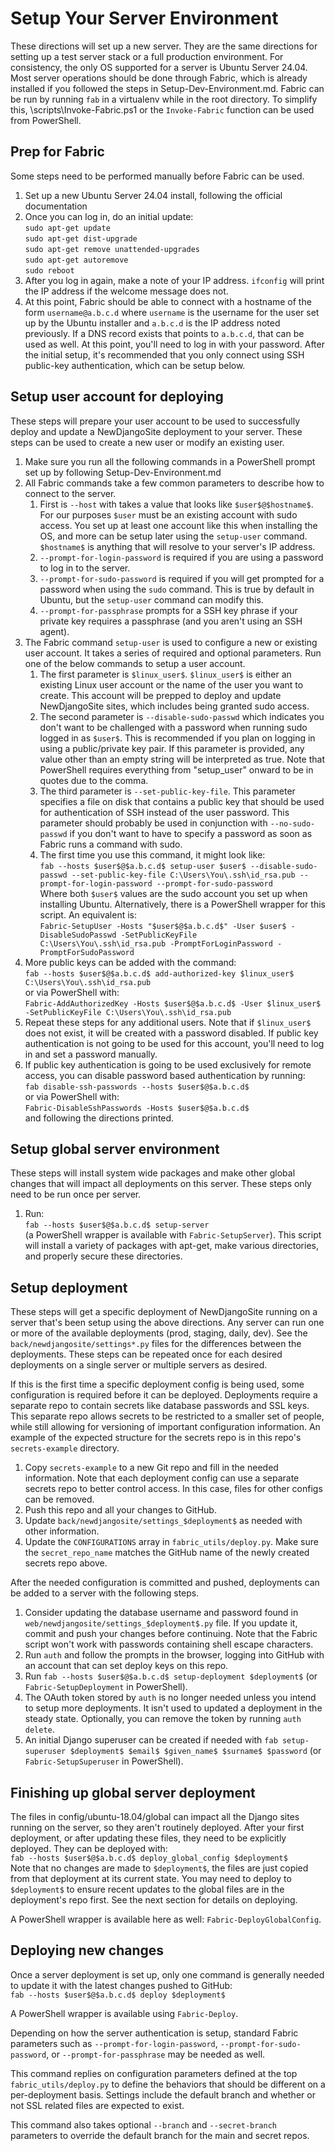 Setup Your Server Environment
=============================

These directions will set up a new server.
They are the same directions for setting up a test server stack or a full production environment.
For consistency, the only OS supported for a server is Ubuntu Server 24.04.
Most server operations should be done through Fabric, which is already installed if you followed the steps in Setup-Dev-Environment.md.
Fabric can be run by running ```fab``` in a virtualenv while in the root directory.
To simplify this, \scripts\Invoke-Fabric.ps1 or the ```Invoke-Fabric``` function can be used from PowerShell.

Prep for Fabric
---------------

Some steps need to be performed manually before Fabric can be used.

1. Set up a new Ubuntu Server 24.04 install, following the official documentation
1. Once you can log in, do an initial update:  
```sudo apt-get update```  
```sudo apt-get dist-upgrade```  
```sudo apt-get remove unattended-upgrades```  
```sudo apt-get autoremove```  
```sudo reboot```
1. After you log in again, make a note of your IP address. ```ifconfig``` will print the IP address if the welcome message does not.
1. At this point, Fabric should be able to connect with a hostname of the form ```username@a.b.c.d``` where ```username``` is the username for the user set up by the Ubuntu installer and ```a.b.c.d``` is the IP address noted previously. If a DNS record exists that points to ```a.b.c.d```, that can be used as well. At this point, you'll need to log in with your password. After the initial setup, it's recommended that you only connect using SSH public-key authentication, which can be setup below.

Setup user account for deploying
------------------------

These steps will prepare your user account to be used to successfully deploy and update a NewDjangoSite deployment to your server. These steps can be used to create a new user or modify an existing user.

1. Make sure you run all the following commands in a PowerShell prompt set up by following Setup-Dev-Environment.md
1. All Fabric commands take a few common parameters to describe how to connect to the server.  
    1. First is `--host` with takes a value that looks like `$user$@$hostname$`. For our purposes `$user` must be an existing account with sudo access. You set up at least one account like this when installing the OS, and more can be setup later using the `setup-user` command. `$hostname$` is anything that will resolve to your server's IP address.
    1. `--prompt-for-login-password` is required if you are using a password to log in to the server.
    1. `--prompt-for-sudo-password` is required if you will get prompted for a password when using the `sudo` command. This is true by default in Ubuntu, but the `setup-user` command can modify this.  
    1. `--prompt-for-passphrase` prompts for a SSH key phrase if your private key requires a passphrase (and you aren't using an SSH agent).
1. The Fabric command ```setup-user``` is used to configure a new or existing user account. It takes a series of required and optional parameters. Run one of the below commands to setup a user account.  
    1. The first parameter is ```$linux_user$```. ```$linux_user$``` is either an existing Linux user account or the name of the user you want to create. This account will be prepped to deploy and update NewDjangoSite sites, which includes being granted sudo access. 
    1. The second parameter is `--disable-sudo-passwd` which indicates you don't want to be challenged with a password when running sudo logged in as `$user$`. This is recommended if you plan on logging in using a public/private key pair. If this parameter is provided, any value other than an empty string will be interpreted as true. 
    Note that PowerShell requires everything from "setup_user" onward to be in quotes due to the comma.
    1. The third parameter is `--set-public-key-file`. This parameter specifies a file on disk that contains a public key that should be used for authentication of SSH instead of the user password. This parameter should probably be used in conjunction with `--no-sudo-passwd` if you don't want to have to specify a password as soon as Fabric runs a command with sudo.
    1. The first time you use this command, it might look like:  
    `fab --hosts $user$@$a.b.c.d$ setup-user $user$ --disable-sudo-passwd --set-public-key-file C:\Users\You\.ssh\id_rsa.pub --prompt-for-login-password --prompt-for-sudo-password`  
    Where both `$user$` values are the sudo account you set up when installing Ubuntu.
    Alternatively, there is a PowerShell wrapper for this script. An equivalent is:  
    `Fabric-SetupUser -Hosts "$user$@$a.b.c.d$" -User $user$ -DisableSudoPasswd -SetPublicKeyFile C:\Users\You\.ssh\id_rsa.pub -PromptForLoginPassword -PromptForSudoPassword`
1. More public keys can be added with the command:  
`fab --hosts $user$@$a.b.c.d$ add-authorized-key $linux_user$ C:\Users\You\.ssh\id_rsa.pub`  
or via PowerShell with:  
`Fabric-AddAuthorizedKey -Hosts $user$@$a.b.c.d$ -User $linux_user$ -SetPublicKeyFile C:\Users\You\.ssh\id_rsa.pub`
1. Repeat these steps for any additional users. Note that if ```$linux_user$``` does not exist, it will be created with a password disabled. If public key authentication is not going to be used for this account, you'll need to log in and set a password manually.
1. If public key authentication is going to be used exclusively for remote access, you can disable password based authentication by running:  
`fab disable-ssh-passwords --hosts $user$@$a.b.c.d$`  
or via PowerShell with:  
`Fabric-DisableSshPasswords -Hosts $user$@$a.b.c.d$`  
and following the directions printed.

Setup global server environment
-------------------------------
These steps will install system wide packages and make other global changes that will impact all deployments on this server. These steps only need to be run once per server.

1. Run:  
`fab --hosts $user$@$a.b.c.d$ setup-server`  
(a PowerShell wrapper is available with `Fabric-SetupServer`). This script will install a variety of packages with apt-get, make various directories, and properly secure these directories.

Setup deployment
----------------
These steps will get a specific deployment of NewDjangoSite running on a server that's been setup using the above directions. Any server can run one or more of the available deployments (prod, staging, daily, dev). See the `back/newdjangosite/settings*.py` files for the differences between the deployments. These steps can be repeated once for each desired deployments on a single server or multiple servers as desired.

If this is the first time a specific deployment config is being used, some configuration is required before it can be deployed.
Deployments require a separate repo to contain secrets like database passwords and SSL keys.
This separate repo allows secrets to be restricted to a smaller set of people, while still allowing for versioning of important configuration information.
An example of the expected structure for the secrets repo is in this repo's ```secrets-example``` directory.

1. Copy ```secrets-example``` to a new Git repo and fill in the needed information.
Note that each deployment config can use a separate secrets repo to better control access.
In this case, files for other configs can be removed.
1. Push this repo and all your changes to GitHub.
1. Update `back/newdjangosite/settings_$deployment$` as needed with other information.
1. Update the `CONFIGURATIONS` array in `fabric_utils/deploy.py`.
Make sure the `secret_repo_name` matches the GitHub name of the newly created secrets repo above.

After the needed configuration is committed and pushed, deployments can be added to a server with the following steps.

1. Consider updating the database username and password found in ```web/newdjangosite/settings_$deployment$.py``` file. If you update it, commit and push your changes before continuing. Note that the Fabric script won't work with passwords containing shell escape characters.
1. Run ```auth``` and follow the prompts in the browser, logging into GitHub with an account that can set deploy keys on this repo.
1. Run ```fab --hosts $user$@$a.b.c.d$ setup-deployment $deployment$``` (or `Fabric-SetupDeployment` in PowerShell).
1. The OAuth token stored by ```auth``` is no longer needed unless you intend to setup more deployments. It isn't used to updated a deployment in the steady state. Optionally, you can remove the token by running ```auth delete```.
1. An initial Django superuser can be created if needed with `fab setup-superuser $deployment$ $email$ $given_name$ $surname$ $password` (or `Fabric-SetupSuperuser` in PowerShell).

Finishing up global server deployment
-------------------------------------
The files in config/ubuntu-18.04/global can impact all the Django sites running on the server, so they aren't routinely deployed. After your first deployment, or after updating these files, they need to be explicitly deployed. They can be deployed with:  
```fab --hosts $user$@$a.b.c.d$ deploy_global_config $deployment$```  
Note that no changes are made to ```$deployment$```, the files are just copied from that deployment at its current state. You may need to deploy to ```$deployment$``` to ensure recent updates to the global files are in the deployment's repo first. See the next section for details on deploying.

A PowerShell wrapper is available here as well: `Fabric-DeployGlobalConfig`.

Deploying new changes
---------------------
Once a server deployment is set up, only one command is generally needed to update it with the latest changes pushed to GitHub:  
```fab --hosts $user$@$a.b.c.d$ deploy $deployment$```

A PowerShell wrapper is available using ```Fabric-Deploy```.

Depending on how the server authentication is setup, standard Fabric parameters such as 
```--prompt-for-login-password```, ```--prompt-for-sudo-password```, or ```--prompt-for-passphrase``` 
may be needed as well.

This command replies on configuration parameters defined at the top ```fabric_utils/deploy.py``` 
to define the behaviors that should be different on a per-deployment basis. 
Settings include the default branch and whether or not SSL related files are expected to exist.  

This command also takes optional ```--branch``` and ```--secret-branch``` parameters 
to override the default branch for the main and secret repos.
